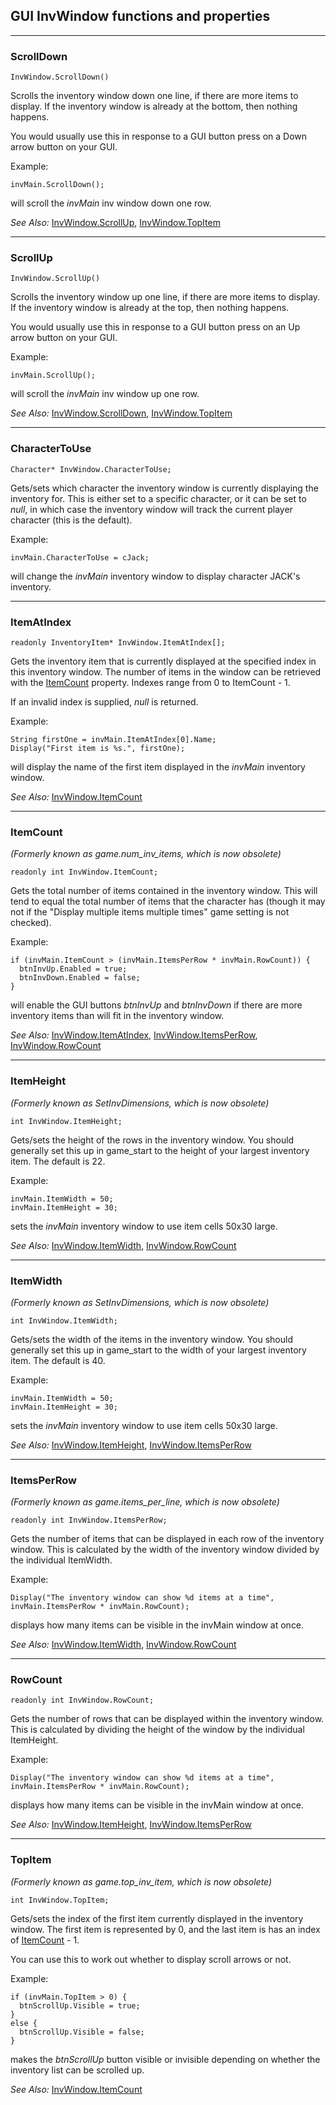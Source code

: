 ## GUI InvWindow functions and properties



---

### ScrollDown

    InvWindow.ScrollDown()

Scrolls the inventory window down one line, if there are more items to
display. If the inventory window is already at the bottom, then nothing
happens.

You would usually use this in response to a GUI button press on a Down
arrow button on your GUI.

Example:

    invMain.ScrollDown();

will scroll the *invMain* inv window down one row.

*See Also:* [InvWindow.ScrollUp](InvWindow#scrollup),
[InvWindow.TopItem](InvWindow#topitem)

---

### ScrollUp

    InvWindow.ScrollUp()

Scrolls the inventory window up one line, if there are more items to
display. If the inventory window is already at the top, then nothing
happens.

You would usually use this in response to a GUI button press on an Up
arrow button on your GUI.

Example:

    invMain.ScrollUp();

will scroll the *invMain* inv window up one row.

*See Also:* [InvWindow.ScrollDown](InvWindow#scrolldown),
[InvWindow.TopItem](InvWindow#topitem)

---

### CharacterToUse

    Character* InvWindow.CharacterToUse;

Gets/sets which character the inventory window is currently displaying
the inventory for. This is either set to a specific character, or it can
be set to *null*, in which case the inventory window will track the
current player character (this is the default).

Example:

    invMain.CharacterToUse = cJack;

will change the *invMain* inventory window to display character JACK's
inventory.

---

### ItemAtIndex

    readonly InventoryItem* InvWindow.ItemAtIndex[];

Gets the inventory item that is currently displayed at the specified
index in this inventory window. The number of items in the window can be
retrieved with the [ItemCount](InvWindow#itemcount) property.
Indexes range from 0 to ItemCount - 1.

If an invalid index is supplied, *null* is returned.

Example:

    String firstOne = invMain.ItemAtIndex[0].Name;
    Display("First item is %s.", firstOne);

will display the name of the first item displayed in the *invMain*
inventory window.

*See Also:* [InvWindow.ItemCount](InvWindow#itemcount)

---

### ItemCount

*(Formerly known as game.num_inv_items, which is now obsolete)*

    readonly int InvWindow.ItemCount;

Gets the total number of items contained in the inventory window. This
will tend to equal the total number of items that the character has
(though it may not if the "Display multiple items multiple times" game
setting is not checked).

Example:

    if (invMain.ItemCount > (invMain.ItemsPerRow * invMain.RowCount)) {
      btnInvUp.Enabled = true;
      btnInvDown.Enabled = false;
    }

will enable the GUI buttons *btnInvUp* and *btnInvDown* if there are
more inventory items than will fit in the inventory window.

*See Also:* [InvWindow.ItemAtIndex](InvWindow#itematindex),
[InvWindow.ItemsPerRow](InvWindow#itemsperrow),
[InvWindow.RowCount](InvWindow#rowcount)

---

### ItemHeight

*(Formerly known as SetInvDimensions, which is now obsolete)*

    int InvWindow.ItemHeight;

Gets/sets the height of the rows in the inventory window. You should
generally set this up in game_start to the height of your largest
inventory item. The default is 22.

Example:

    invMain.ItemWidth = 50;
    invMain.ItemHeight = 30;

sets the *invMain* inventory window to use item cells 50x30 large.

*See Also:* [InvWindow.ItemWidth](InvWindow#itemwidth),
[InvWindow.RowCount](InvWindow#rowcount)

---

### ItemWidth

*(Formerly known as SetInvDimensions, which is now obsolete)*

    int InvWindow.ItemWidth;

Gets/sets the width of the items in the inventory window. You should
generally set this up in game_start to the width of your largest
inventory item. The default is 40.

Example:

    invMain.ItemWidth = 50;
    invMain.ItemHeight = 30;

sets the *invMain* inventory window to use item cells 50x30 large.

*See Also:* [InvWindow.ItemHeight](InvWindow#itemheight),
[InvWindow.ItemsPerRow](InvWindow#itemsperrow)

---

### ItemsPerRow

*(Formerly known as game.items_per_line, which is now obsolete)*

    readonly int InvWindow.ItemsPerRow;

Gets the number of items that can be displayed in each row of the
inventory window. This is calculated by the width of the inventory
window divided by the individual ItemWidth.

Example:

    Display("The inventory window can show %d items at a time", invMain.ItemsPerRow * invMain.RowCount);

displays how many items can be visible in the invMain window at once.

*See Also:* [InvWindow.ItemWidth](InvWindow#itemwidth),
[InvWindow.RowCount](InvWindow#rowcount)

---

### RowCount

    readonly int InvWindow.RowCount;

Gets the number of rows that can be displayed within the inventory
window. This is calculated by dividing the height of the window by the
individual ItemHeight.

Example:

    Display("The inventory window can show %d items at a time", invMain.ItemsPerRow * invMain.RowCount);

displays how many items can be visible in the invMain window at once.

*See Also:* [InvWindow.ItemHeight](InvWindow#itemheight),
[InvWindow.ItemsPerRow](InvWindow#itemsperrow)

---

### TopItem

*(Formerly known as game.top_inv_item, which is now obsolete)*

    int InvWindow.TopItem;

Gets/sets the index of the first item currently displayed in the
inventory window. The first item is represented by 0, and the last item
is has an index of [ItemCount](InvWindow#itemcount) - 1.

You can use this to work out whether to display scroll arrows or not.

Example:

    if (invMain.TopItem > 0) {
      btnScrollUp.Visible = true;
    }
    else {
      btnScrollUp.Visible = false;
    }

makes the *btnScrollUp* button visible or invisible depending on whether
the inventory list can be scrolled up.

*See Also:* [InvWindow.ItemCount](InvWindow#itemcount)


